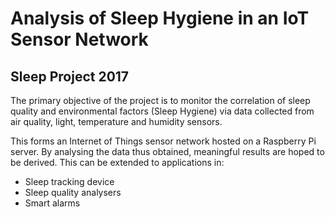 # Analysis of Sleep Hygiene in an IoT Sensor Network
## Sleep Project 2017
The primary objective of the project is to monitor
the correlation of sleep quality and environmental
factors (Sleep Hygiene) via data collected from air
quality, light, temperature and humidity sensors.



This forms an Internet of Things sensor network
hosted on a Raspberry Pi server. By analysing
the data thus obtained, meaningful results are
hoped to be derived. This can be extended to
applications in:
- Sleep tracking device
- Sleep quality analysers
- Smart alarms
